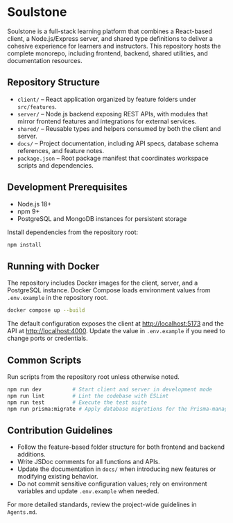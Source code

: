 # Soulstone

Soulstone is a full-stack learning platform that combines a React-based client, a Node.js/Express server, and shared type definitions to deliver a cohesive experience for learners and instructors. This repository hosts the complete monorepo, including frontend, backend, shared utilities, and documentation resources.

## Repository Structure
- `client/` – React application organized by feature folders under `src/features`.
- `server/` – Node.js backend exposing REST APIs, with modules that mirror frontend features and integrations for external services.
- `shared/` – Reusable types and helpers consumed by both the client and server.
- `docs/` – Project documentation, including API specs, database schema references, and feature notes.
- `package.json` – Root package manifest that coordinates workspace scripts and dependencies.

## Development Prerequisites
- Node.js 18+
- npm 9+
- PostgreSQL and MongoDB instances for persistent storage

Install dependencies from the repository root:

```bash
npm install
```

## Running with Docker
The repository includes Docker images for the client, server, and a PostgreSQL instance. Docker Compose loads environment values
from `.env.example` in the repository root.

```bash
docker compose up --build
```

The default configuration exposes the client at <http://localhost:5173> and the API at <http://localhost:4000>. Update the value
in `.env.example` if you need to change ports or credentials.

## Common Scripts
Run scripts from the repository root unless otherwise noted.

```bash
npm run dev          # Start client and server in development mode
npm run lint         # Lint the codebase with ESLint
npm run test         # Execute the test suite
npm run prisma:migrate # Apply database migrations for the Prisma-managed Postgres schema
```

## Contribution Guidelines
- Follow the feature-based folder structure for both frontend and backend additions.
- Write JSDoc comments for all functions and APIs.
- Update the documentation in `docs/` when introducing new features or modifying existing behavior.
- Do not commit sensitive configuration values; rely on environment variables and update `.env.example` when needed.

For more detailed standards, review the project-wide guidelines in `Agents.md`.
